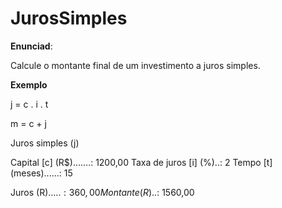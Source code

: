 # JurosSimples

**Enunciad**:

Calcule o montante final de um investimento a juros simples.

**Exemplo**

j = c . i . t

m = c + j

Juros simples (j)

Capital [c] (R$).......: 1200,00
Taxa de juros [i] (%)..: 2
Tempo [t] (meses)......: 15

Juros (R$).....: 360,00
Montante (R$)..: 1560,00


